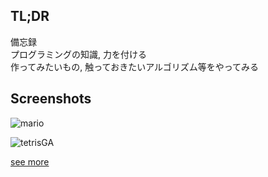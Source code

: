 ## TL;DR
備忘録  
プログラミングの知識, 力を付ける  
作ってみたいもの, 触っておきたいアルゴリズム等をやってみる  

## Screenshots

![mario](https://github.com/yorimoi/programming/blob/master/ScreenShot/mario.png)  

![tetrisGA](https://github.com/yorimoi/programming/blob/master/ScreenShot/tetrisGA.gif)  

[see more](https://github.com/yorimoi/programming/wiki/Screenshots)  
